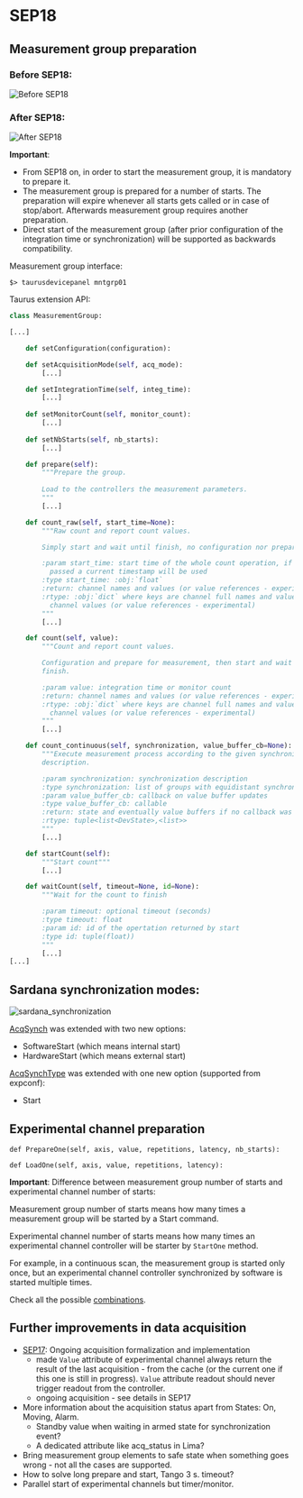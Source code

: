 # SEP18

## Measurement group preparation

### Before SEP18:

![Before SEP18](SEP18_before.png)

### After SEP18:

![After SEP18](SEP18_after.png)

**Important**:

* From SEP18 on, in order to start the measurement group, it is mandatory to 
prepare it.
* The measurement group is prepared for a number of starts. The preparation
will expire whenever all starts gets called or in case of stop/abort.
Afterwards measurement group requires another preparation.
* Direct start of the measurement group (after prior configuration of the
integration time or synchronization) will be supported as backwards
compatibility.

Measurement group interface:

```
$> taurusdevicepanel mntgrp01
```

Taurus extension API:

```python 
class MeasurementGroup:

[...]

    def setConfiguration(configuration):

    def setAcquisitionMode(self, acq_mode):
        [...]

    def setIntegrationTime(self, integ_time):
        [...]
    
    def setMonitorCount(self, monitor_count):
        [...]
    
    def setNbStarts(self, nb_starts):
        [...]

    def prepare(self):
        """Prepare the group.
        
        Load to the controllers the measurement parameters.
        """
        [...]

    def count_raw(self, start_time=None):
        """Raw count and report count values.

        Simply start and wait until finish, no configuration nor preparation.

        :param start_time: start time of the whole count operation, if not
          passed a current timestamp will be used
        :type start_time: :obj:`float`
        :return: channel names and values (or value references - experimental)
        :rtype: :obj:`dict` where keys are channel full names and values are
          channel values (or value references - experimental)
        """
        [...]

    def count(self, value):
        """Count and report count values.

        Configuration and prepare for measurement, then start and wait until
        finish.

        :param value: integration time or monitor count
        :return: channel names and values (or value references - experimental)
        :rtype: :obj:`dict` where keys are channel full names and values are
          channel values (or value references - experimental)
        """
        [...]

    def count_continuous(self, synchronization, value_buffer_cb=None):
        """Execute measurement process according to the given synchronization
        description.

        :param synchronization: synchronization description
        :type synchronization: list of groups with equidistant synchronizations
        :param value_buffer_cb: callback on value buffer updates
        :type value_buffer_cb: callable
        :return: state and eventually value buffers if no callback was passed
        :rtype: tuple<list<DevState>,<list>>
        """
        [...]

    def startCount(self):
        """Start count"""
        [...]

    def waitCount(self, timeout=None, id=None):
        """Wait for the count to finish

        :param timeout: optional timeout (seconds)
        :type timeout: float
        :param id: id of the opertation returned by start
        :type id: tuple(float))
        """
        [...]
[...]
```


## Sardana synchronization modes:

![sardana_synchronization](sardana_synchronization.png)

[AcqSynch](https://sardana-controls.org/devel/api/sardana/pool/pooldefs.html#sardana.pool.pooldefs.AcqSynch) was extended with two new options:
* SoftwareStart (which means internal start)
* HardwareStart (which means external start)

[AcqSynchType](https://sardana-controls.org/devel/api/sardana/pool/pooldefs.html#acqsynchtype) was extended with one new option (supported from expconf):
* Start


## Experimental channel preparation

```
def PrepareOne(self, axis, value, repetitions, latency, nb_starts):
```

```
def LoadOne(self, axis, value, repetitions, latency):
```

**Important**: Difference between measurement group number of starts and
experimental channel number of starts:

Measurement group number of starts means how many times a measurement group
will be started by a Start command.

Experimental channel number of starts means how many times an experimental
channel controller will be starter by `StartOne` method.

For example, in a continuous scan, the measurement group is started only once,
but an experimental channel controller synchronized by software is started
multiple times.

Check all the possible [combinations](https://github.com/sardana-org/sardana/blob/develop/doc/source/sep/SEP18.md#controllers).


## Further improvements in data acquisition

* [SEP17](https://github.com/sardana-org/sardana/pull/478): Ongoing 
acquisition formalization and implementation
  * made `Value` attribute of experimental channel always return the result of 
  the last acquisition - from the cache (or the current one if this one is 
  still in progress). `Value` attribute readout should never trigger readout
  from the controller. 
  * ongoing acquisition - see details in SEP17
* More information about the acquisition status apart from States: On, 
Moving, Alarm.
    * Standby value when waiting in armed state for synchronization event?
    * A dedicated attribute like acq_status in Lima?
* Bring measurement group elements to safe state when something goes wrong -
 not all the cases are supported.
* How to solve long prepare and start, Tango 3 s. timeout?
* Parallel start of experimental channels but timer/monitor.
